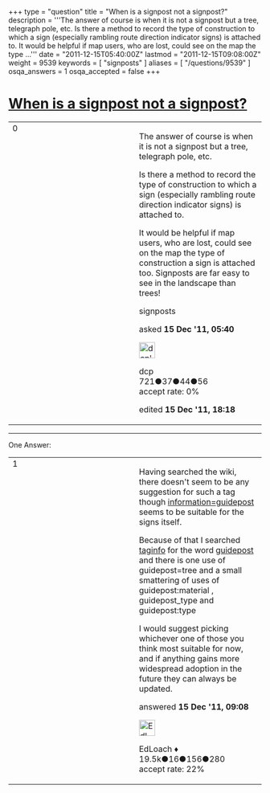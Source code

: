 +++
type = "question"
title = "When is a signpost not a signpost?"
description = '''The answer of course is when it is not a signpost but a tree, telegraph pole, etc. Is there a method to record the type of construction to which a sign (especially rambling route direction indicator signs) is attached to. It would be helpful if map users, who are lost, could see on the map the type ...'''
date = "2011-12-15T05:40:00Z"
lastmod = "2011-12-15T09:08:00Z"
weight = 9539
keywords = [ "signposts" ]
aliases = [ "/questions/9539" ]
osqa_answers = 1
osqa_accepted = false
+++

<div class="headNormal">

# [When is a signpost not a signpost?](/questions/9539/when-is-a-signpost-not-a-signpost)

</div>

<div id="main-body">

<div id="askform">

<table id="question-table" style="width:100%;">
<colgroup>
<col style="width: 50%" />
<col style="width: 50%" />
</colgroup>
<tbody>
<tr>
<td style="width: 30px; vertical-align: top"><div class="vote-buttons">
<span id="post-9539-upvote" class="ajax-command post-vote up" rel="nofollow" title="I like this post (click again to cancel)"> </span>
<div id="post-9539-score" class="post-score" title="current number of votes">
0
</div>
<span id="post-9539-downvote" class="ajax-command post-vote down" rel="nofollow" title="I dont like this post (click again to cancel)"> </span> <span id="favorite-mark" class="ajax-command favorite-mark" rel="nofollow" title="mark/unmark this question as favorite (click again to cancel)"> </span>
<div id="favorite-count" class="favorite-count">
&#10;</div>
</div></td>
<td><div id="item-right">
<div class="question-body">
<p>The answer of course is when it is not a signpost but a tree, telegraph pole, etc.</p>
<p>Is there a method to record the type of construction to which a sign (especially rambling route direction indicator signs) is attached to.</p>
<p>It would be helpful if map users, who are lost, could see on the map the type of construction a sign is attached too. Signposts are far easy to see in the landscape than trees!</p>
</div>
<div id="question-tags" class="tags-container tags">
<span class="post-tag tag-link-signposts" rel="tag" title="see questions tagged &#39;signposts&#39;">signposts</span>
</div>
<div id="question-controls" class="post-controls">
&#10;</div>
<div class="post-update-info-container">
<div class="post-update-info post-update-info-user">
<p>asked <strong>15 Dec '11, 05:40</strong></p>
<img src="https://secure.gravatar.com/avatar/cd4569f9fa1aac11eb6b19d6de309ea6?s=32&amp;d=identicon&amp;r=g" class="gravatar" width="32" height="32" alt="dcp&#39;s gravatar image" />
<p><span>dcp</span><br />
<span class="score" title="721 reputation points">721</span><span title="37 badges"><span class="badge1">●</span><span class="badgecount">37</span></span><span title="44 badges"><span class="silver">●</span><span class="badgecount">44</span></span><span title="56 badges"><span class="bronze">●</span><span class="badgecount">56</span></span><br />
<span class="accept_rate" title="Rate of the user&#39;s accepted answers">accept rate:</span> <span title="dcp has no accepted answers">0%</span></p>
</div>
<div class="post-update-info post-update-info-edited">
<p><span> edited <strong>15 Dec '11, 18:18</strong> </span></p>
</div>
</div>
<div id="comments-container-9539" class="comments-container">
&#10;</div>
<div id="comment-tools-9539" class="comment-tools">
&#10;</div>
<div class="clear">
&#10;</div>
<div id="comment-9539-form-container" class="comment-form-container">
&#10;</div>
<div class="clear">
&#10;</div>
</div></td>
</tr>
</tbody>
</table>

------------------------------------------------------------------------

<div class="tabBar">

<span id="sort-top"></span>

<div class="headQuestions">

One Answer:

</div>

</div>

<span id="9541"></span>

<div id="answer-container-9541" class="answer">

<table style="width:100%;">
<colgroup>
<col style="width: 50%" />
<col style="width: 50%" />
</colgroup>
<tbody>
<tr>
<td style="width: 30px; vertical-align: top"><div class="vote-buttons">
<span id="post-9541-upvote" class="ajax-command post-vote up" rel="nofollow" title="I like this post (click again to cancel)"> </span>
<div id="post-9541-score" class="post-score" title="current number of votes">
1
</div>
<span id="post-9541-downvote" class="ajax-command post-vote down" rel="nofollow" title="I dont like this post (click again to cancel)"> </span>
</div></td>
<td><div class="item-right">
<div class="answer-body">
<p>Having searched the wiki, there doesn't seem to be any suggestion for such a tag though <a href="https://wiki.openstreetmap.org/wiki/Tag:information%3Dguidepost">information=guidepost</a> seems to be suitable for the signs itself.</p>
<p>Because of that I searched <a href="http://taginfo.openstreetmap.org/">taginfo</a> for the word <a href="http://taginfo.openstreetmap.org/search?q=guidepost#keys">guidepost</a> and there is one use of guidepost=tree and a small smattering of uses of guidepost:material , guidepost_type and guidepost:type</p>
<p>I would suggest picking whichever one of those you think most suitable for now, and if anything gains more widespread adoption in the future they can always be updated.</p>
</div>
<div class="answer-controls post-controls">
&#10;</div>
<div class="post-update-info-container">
<div class="post-update-info post-update-info-user">
<p>answered <strong>15 Dec '11, 09:08</strong></p>
<img src="https://secure.gravatar.com/avatar/f25a8392e12ed696b16554b3d08e4e2b?s=32&amp;d=identicon&amp;r=g" class="gravatar" width="32" height="32" alt="EdLoach&#39;s gravatar image" />
<p><span>EdLoach ♦</span><br />
<span class="score" title="19478 reputation points"><span>19.5k</span></span><span title="16 badges"><span class="badge1">●</span><span class="badgecount">16</span></span><span title="156 badges"><span class="silver">●</span><span class="badgecount">156</span></span><span title="280 badges"><span class="bronze">●</span><span class="badgecount">280</span></span><br />
<span class="accept_rate" title="Rate of the user&#39;s accepted answers">accept rate:</span> <span title="EdLoach has 93 accepted answers">22%</span></p>
</div>
</div>
<div id="comments-container-9541" class="comments-container">
&#10;</div>
<div id="comment-tools-9541" class="comment-tools">
&#10;</div>
<div class="clear">
&#10;</div>
<div id="comment-9541-form-container" class="comment-form-container">
&#10;</div>
<div class="clear">
&#10;</div>
</div></td>
</tr>
</tbody>
</table>

</div>

<div class="paginator-container-left">

</div>

</div>

</div>

